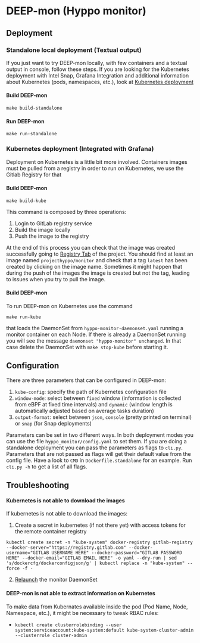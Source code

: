# DEEP-mon (Hyppo monitor)

## Deployment

### Standalone local deployment (Textual output)
If you just want to try DEEP-mon locally, with few containers and a textual output in console, follow these steps.
If you are looking for the Kubernetes deployment with Intel Snap, Grafana Integration and additional
information about Kubernetes (pods, namespaces, etc.), look at [Kubernetes deployment](#kubernetes-deployment-integrated-with-grafana)

#### Build DEEP-mon
```
make build-standalone
```

#### Run DEEP-mon
```
make run-standalone
```

### Kubernetes deployment (Integrated with Grafana)
Deployment on Kubernetes is a little bit more involved. Containers images must be pulled
from a registry in order to run on Kubernetes, we use the Gitlab Registry for that

#### Build DEEP-mon
```
make build-kube
```
This command is composed by three operations:
1. Login to GitLab registry service
2. Build the image locally
3. Push the image to the registry

At the end of this process you can check that the image was created successfully
going to [Registry Tab](https://gitlab.com/projecthyppo/monitor/container_registry) of the project.
You should find at least an image named `projecthyppo/monitor` and check that a tag `latest`
has been created by clicking on the image name. Sometimes it might happen that during the push of
the images the image is created but not the tag, leading to issues when you try to pull the image.

#### Build DEEP-mon
To run DEEP-mon on Kubernetes use the command
```
make run-kube
```
that loads the DaemonSet from `hyppo-monitor-daemonset.yaml` running a monitor container on each Node.
If there is already a DaemonSet running you will see the message `daemonset "hyppo-monitor" unchanged`.
In that case delete the DaemonSet with `make stop-kube` before starting it.

## Configuration
There are three parameters that can be configured in DEEP-mon:
1. `kube-config`: specify the path of Kubernetes configuration file
2. `window-mode`: select between `fixed` window (information is collected from eBPF
at fixed time intervals) and `dynamic` (window length is automatically adjusted
based on average tasks duration)
3. `output-format`: select between `json`, `console` (pretty printed on terminal)
or `snap` (for Snap deployments)

Parameters can be set in two different ways. In both deployment modes you can
use the file `hyppo_monitor/config.yaml` to set them. If you are doing a
standalone deployment you can pass the parameters as flags to `cli.py`. Parameters
that are not passed as flags will get their default value from the config file.
Have a look to `CMD` in `Dockerfile.standalone` for an example. Run `cli.py -h` to
get a list of all flags.

## Troubleshooting
#### Kubernetes is not able to download the images
If kubernetes is not able to download the images:
1. Create a secret in kubernetes (if not there yet) with access tokens for the remote container registry
```
kubectl create secret -n "kube-system" docker-registry gitlab-registry --docker-server="https://registry.gitlab.com" --docker-username="GITLAB USERNAME HERE" --docker-password="GITLAB PASSWORD HERE" --docker-email="GITLAB EMAIL HERE" -o yaml --dry-run | sed 's/dockercfg/dockerconfigjson/g' | kubectl replace -n "kube-system" --force -f -
```
2. [Relaunch](#build-deep-mon-1) the monitor DaemonSet

#### DEEP-mon is not able to extract information on Kubernetes
To make data from Kubernates available inside the pod (Pod Name, Node, Namespace, etc.), it might be necessary to tweak RBAC rules:
- `kubectl create clusterrolebinding --user system:serviceaccount:kube-system:default kube-system-cluster-admin --clusterrole cluster-admin`

